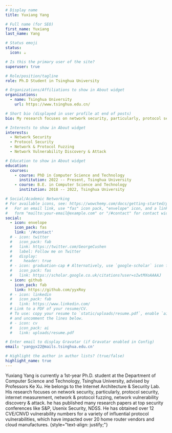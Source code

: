 ```yaml
---
# Display name
title: Yuxiang Yang

# Full name (for SEO)
first_name: Yuxiang
last_name: Yang

# Status emoji
status:
  icon: ☕️

# Is this the primary user of the site?
superuser: true

# Role/position/tagline
role: Ph.D Student in Tsinghua University

# Organizations/Affiliations to show in About widget
organizations:
  - name: Tsinghua University
    url: https://www.tsinghua.edu.cn/

# Short bio (displayed in user profile at end of posts)
bio: My research focuses on network security, particularly, protocol security, internet measurement, network & protocol fuzzing, network vulnerability discovery & attack.

# Interests to show in About widget
interests:
  - Network Security
  - Protocol Security
  - Network & Protocol Fuzzing
  - Network Vulnerability Discovery & Attack

# Education to show in About widget
education:
  courses:
    - course: PhD in Computer Science and Technology
      institution: 2022 -- Present, Tsinghua University
    - course: B.E. in Computer Science and Technology
      institution: 2018 -- 2022, Tsinghua University

# Social/Academic Networking
# For available icons, see: https://wowchemy.com/docs/getting-started/page-builder/#icons
#   For an email link, use "fas" icon pack, "envelope" icon, and a link in the
#   form "mailto:your-email@example.com" or "/#contact" for contact widget.
social:
  - icon: envelope
    icon_pack: fas
    link: '/#contact'
  # - icon: twitter
  #   icon_pack: fab
  #   link: https://twitter.com/GeorgeCushen
  #   label: Follow me on Twitter
  #   display:
  #     header: true
  # - icon: graduation-cap # Alternatively, use `google-scholar` icon from `ai` icon pack
  #   icon_pack: fas
  #   link: https://scholar.google.co.uk/citations?user=sIwtMXoAAAAJ
  - icon: github
    icon_pack: fab
    link: https://github.com/yyxRoy
  # - icon: linkedin
  #   icon_pack: fab
  #   link: https://www.linkedin.com/
  # Link to a PDF of your resume/CV.
  # To use: copy your resume to `static/uploads/resume.pdf`, enable `ai` icons in `params.yaml`,
  # and uncomment the lines below.
  # - icon: cv
  #   icon_pack: ai
  #   link: uploads/resume.pdf

# Enter email to display Gravatar (if Gravatar enabled in Config)
email: 'yangyx22@mails.tsinghua.edu.cn'

# Highlight the author in author lists? (true/false)
highlight_name: true
---
```

Yuxiang Yang is currently a 1st-year Ph.D. student at the Department of Computer Science and Technology, Tsinghua University, advised by Professors Ke Xu. He belongs to the Internet Architecture & Security Lab. His research focuses on network security, particularly, protocol security, internet measurement, network & protocol fuzzing, network vulnerability discovery & attack. he has published many research papers at top security conferences like S&P, Usenix Security, NDSS. He has obtained over 12 CVE/CNVD vulnerability numbers for a variety of influential protocol vulnerabilities, which have impacted over 20 home router vendors and cloud manufactures.
{style="text-align: justify;"}
